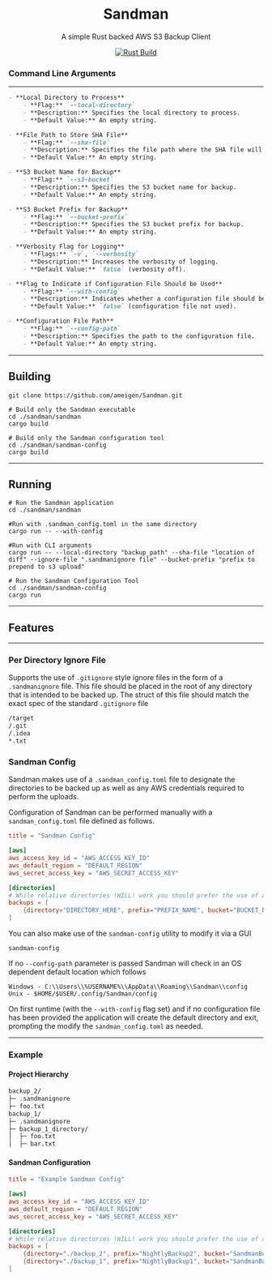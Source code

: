 <div align="center">

# Sandman
A simple Rust backed AWS S3 Backup Client

[![Rust Build](https://github.com/ameigen/Sandman/actions/workflows/rust.yml/badge.svg)](https://github.com/ameigen/Sandman/actions/workflows/rust.yml)
</div>

<div align="left">

### Command Line Arguments

----
```markdown
- **Local Directory to Process**
    - **Flag:** `--local-directory`
    - **Description:** Specifies the local directory to process.
    - **Default Value:** An empty string.

- **File Path to Store SHA File**
    - **Flag:** `--sha-file`
    - **Description:** Specifies the file path where the SHA file will be stored.
    - **Default Value:** An empty string.

- **S3 Bucket Name for Backup**
    - **Flag:** `--s3-bucket`
    - **Description:** Specifies the S3 bucket name for backup.
    - **Default Value:** An empty string.

- **S3 Bucket Prefix for Backup**
    - **Flag:** `--bucket-prefix`
    - **Description:** Specifies the S3 bucket prefix for backup.
    - **Default Value:** An empty string.

- **Verbosity Flag for Logging**
    - **Flags:** `-v`, `--verbosity`
    - **Description:** Increases the verbosity of logging.
    - **Default Value:** `false` (verbosity off).

- **Flag to Indicate if Configuration File Should be Used**
    - **Flag:** `--with-config`
    - **Description:** Indicates whether a configuration file should be used.
    - **Default Value:** `false` (configuration file not used).

- **Configuration File Path**
    - **Flag:** `--config-path`
    - **Description:** Specifies the path to the configuration file.
    - **Default Value:** An empty string.
```
---
## Building

```shell
git clone https://github.com/ameigen/Sandman.git

# Build only the Sandman executable
cd ./sandman/sandman
cargo build

# Build only the Sandman configuration tool
cd ./sandman/sandman-config
cargo build
```


---
## Running

```shell
# Run the Sandman application
cd ./sandman/sandman

#Run with .sandman_config.toml in the same directory
cargo run -- --with-config

#Run with CLI arguments
cargo run -- --local-directory "backup_path" --sha-file "location of diff" --ignore-file ".sandmanignore file" --bucket-prefix "prefix to prepend to s3 upload"

# Run the Sandman Configuration Tool
cd ./sandman/sandman-config
cargo run
```
---
## Features

---

### Per Directory Ignore File

Supports the use of `.gitignore` style ignore files in the form of a `.sandmanignore` file. This file should be placed
in the root of any directory that is intended to be backed up. The struct of this file should match the exact spec of
the standard `.gitignore` file

```markdown
/target
/.git
/.idea
*.txt
```

### Sandman Config

Sandman makes use of a `.sandman_config.toml` file to designate the directories to be backed up as well as any AWS
credentials required to perform the uploads.

Configuration of Sandman can be performed manually with a `sandman_config.toml` file defined as follows.


```toml
title = "Sandman Config"

[aws]
aws_access_key_id = "AWS_ACCESS_KEY_ID"
aws_default_region = "DEFAULT_REGION"
aws_secret_access_key = "AWS_SECRET_ACCESS_KEY"

[directories]
# While relative directories !WILL! work you should prefer the use of absolute directories
backups = [
    {directory="DIRECTORY_HERE", prefix="PREFIX_NAME", bucket="BUCKET_NAME"},
]

```

You can also make use of the `sandman-config` utility to modify it via a GUI
```shell
sandman-config
```
If no `--config-path` parameter is passed Sandman will check in an OS dependent default location which follows
```
Windows - C:\\Users\\%USERNAME%\\AppData\\Roaming\\Sandman\\config
Unix - $HOME/$USER/.config/Sandman/config
```

On first runtime (with the `--with-config` flag set) and if no configuration file has been provided the application will create the default directory and
exit, prompting the modify the `sandman_config.toml` as needed.

---
</div>

### Example

#### Project Hierarchy
```markdown
backup_2/
├─ .sandmanignore
├─ foo.txt
backup_1/
├─ .sandmanignore
├─ backup_1_directory/
│  ├─ foo.txt
│  ├─ bar.txt
```

#### Sandman Configuration
```toml
title = "Example Sandman Config"

[aws]
aws_access_key_id = "AWS_ACCESS_KEY_ID"
aws_default_region = "DEFAULT_REGION"
aws_secret_access_key = "AWS_SECRET_ACCESS_KEY"

[directories]
# While relative directories !WILL! work you should prefer the use of absolute directories
backups = [
    {directory="./backup_2", prefix="NightlyBackup2", bucket="SandmanBucket"},
    {directory="./backup_1", prefix="NightlyBackup1", bucket="SandmanBucket"}
]
```